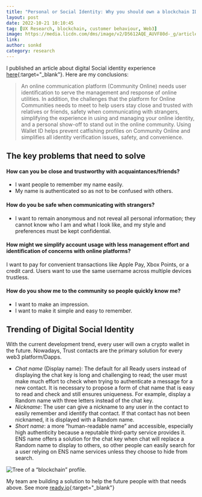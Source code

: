 ```yaml
---
title: "Personal or Social Identity: Why you should own a blockchain ID"
layout: post
date: 2022-10-21 10:10:45
tag: [UX Research, blockchain, customer behaviour, Web3]
image: https://media.licdn.com/dms/image/v2/D5612AQE_AUVF80d-_g/article-cover_image-shrink_720_1280/article-cover_image-shrink_720_1280/0/1666291887004?e=1736380800&v=beta&t=DKBSfO_pV4vbIcFxPEiLzanRbT9D5da91CUanJXRyxM
link: 
author: sonkd
category: research
---
```


I published an article about digital Social identity experience [here](https://www.linkedin.com/pulse/personal-social-identity-why-you-should-own-blockchain-kim-dinh-son){:target="_blank"}. Here are my conclusions:

> An online communication platform (Community Online) needs user identification to serve the management and response of online utilities. In addition, the challenges that the platform for Online Communities needs to meet to help users stay close and trusted with relatives or friends, safety when communicating with strangers, simplifying the experience in using and managing your online identity, and a personal show-off to stand out in the online community. Using Wallet ID helps prevent catfishing profiles on Community Online and simplifies all identity verification issues, safety, and convenience.

## The key problems that need to solve

#### How can you be close and trustworthy with acquaintances/friends?
- I want people to remember my name easily.
- My name is authenticated so as not to be confused with others.

#### How do you be safe when communicating with strangers?
- I want to remain anonymous and not reveal all personal information; they cannot know who I am and what I look like, and my style and preferences must be kept confidential.

#### How might we simplify account usage with less management effort and identification of concerns with online platforms?
I want to pay for convenient transactions like Apple Pay, Xbox Points, or a credit card.
Users want to use the same username across multiple devices trustless.

#### How do you show me to the community so people quickly know me?
- I want to make an impression.
- I want to make it simple and easy to remember.

## Trending of Digital Social Identity
With the current development trend, every user will own a crypto wallet in the future. Nowadays, Trust contacts are the primary solution for every web3 platform/Dapps.
- *Chat name* (Display name): The default for all Ready users instead of displaying the chat key is long and challenging to read; the user must make much effort to check when trying to authenticate a message for a new contact. It is necessary to propose a form of chat name that is easy to read and check and still ensures uniqueness. For example, display a Random name with three letters instead of the chat key.
- *Nickname*: The user can give a nickname to any user in the contact to easily remember and identify that contact. If that contact has not been nicknamed, it is displayed with a Random name.
- *Short name*: a more “human-readable name” and accessible, especially high authenticity because a reputable third-party service provides it. ENS name offers a solution for the chat key when chat will replace a Random name to display to others, so other people can easily search for a user relying on ENS name services unless they choose to hide from search.

![Tree of a “blockchain” profile.](https://media.licdn.com/dms/image/v2/D5612AQGgmJ9HGCFyvw/article-inline_image-shrink_1000_1488/article-inline_image-shrink_1000_1488/0/1666289873100?e=1736380800&v=beta&t=QTNkXx3jBn-wkMO2oveco5xdT4eFA6pmnU4_9W4v5Ro)

My team are building a solution to help the future people with that needs above.
See more [ready.io](https://ready.io){:target="_blank"}